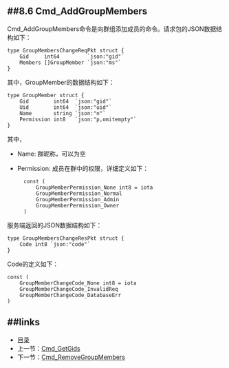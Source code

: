 ##8.6 Cmd_AddGroupMembers
---
Cmd_AddGroupMembers命令是向群组添加成员的命令。请求包的JSON数据结构如下：

	
	type GroupMembersChangeReqPkt struct {
		Gid     int64         `json:"gid"`
		Members []GroupMember `json:"ms"`
	}
	
其中，GroupMember的数据结构如下：

	type GroupMember struct {
		Gid        int64  `json:"gid"`
		Uid        int64  `json:"uid"`
		Name       string `json:"n"`
		Permission int8   `json:"p,omitempty"`
	}
	
其中，

* Name: 群昵称，可以为空
* Permission: 成员在群中的权限，详细定义如下：

		const (
			GroupMemberPermission_None int8 = iota
			GroupMemberPermission_Normal
			GroupMemberPermission_Admin
			GroupMemberPermission_Owner
		)


服务端返回的JSON数据结构如下：

	type GroupMembersChangeResPkt struct {
		Code int8 `json:"code"`
	}
	
	
Code的定义如下：

	const (
		GroupMemberChangeCode_None int8 = iota
		GroupMemberChangeCode_InvalidReq
		GroupMemberChangeCode_DatabaseErr
	)

##links
---
* [目录](preface.md)
* 上一节：[Cmd_GetGids](08.5.md)
* 下一节：[Cmd_RemoveGroupMembers](08.7.md)